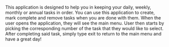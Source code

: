 This application is designed to help you in keeping your daily, weekly, monthly or annual tasks in order. You can use this application to create, mark complete and remove tasks when you are done with them. When the user opens the application, they will see the main menu. User then starts by picking the corresponding number of the task that they would like to select. After completing said task, simply type exit to return to the main menu and have a great day!
